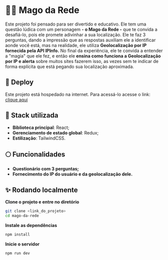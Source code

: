 


# 🧙‍♂️ Mago da Rede

Este projeto foi pensado para ser divertido e educativo. Ele tem uma questão lúdica com um personagem **- o Mago da Rede -** que te convida a desafiá-lo, pois ele promete adivinhar a sua localização. Ele te faz 3 perguntas, dando a impressão que as respostas auxiliam ele a identificar aonde você está, mas na realidade, ele utiliza **Geolocalização por IP fornecida pela API IPInfo.** No final da experiência, ele te convida a entender a "magia" que ele fez, e então ele **ensina como funciona a Geolocalização por IP e alerta** sobre muitos sites fazerem isso, as vezes sem te indicar de forma explícita que está pegando sua localização aproximada.





##  🌌  Deploy

Este projeto está hospedado na internet. Para acessá-lo acesse o link: [clique aqui](https://magodarede.netlify.app/)



## 🔮 Stack utilizada

* **Biblioteca principal**: React;
* **Gerenciamento de estado global**: Redux;
* **Estilização**: TailwindCSS.


## 🌕 Funcionalidades

- **Questionário com 3 perguntas;**
- **Fornecimento do IP do usuário e da geolocalização dele.**

## ✨ Rodando localmente

**Clone o projeto e entre no diretório**

```bash
git clone <link_do_projeto>
cd mago-da-rede
```

**Instale as dependências**

```bash
npm install
```

**Inicie o servidor**

```bash
npm run dev
```